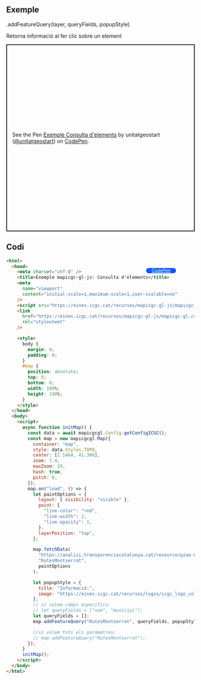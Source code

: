 ## Exemple

.addFeatureQuery(layer, queryFields, popupStyle)

Retorna informació al fer clic sobre un element

<p class="codepen" data-height="500" data-theme-id="light" data-slug-hash="eYXbBXO" data-editable="true" data-user="unitatgeostart" style="height: 500px; box-sizing: border-box; display: flex; align-items: center; justify-content: center; border: 2px solid; margin: 1em 0; padding: 1em;">
  <span>See the Pen <a href="https://codepen.io/unitatgeostart/pen/eYXbBXO">
  Exemple Consulta d'elements</a> by unitatgeostart (<a href="https://codepen.io/unitatgeostart">@unitatgeostart</a>)
  on <a href="https://codepen.io">CodePen</a>.</span>
</p>
<script async src="https://cpwebassets.codepen.io/assets/embed/ei.js"></script>

<a style="color: white" target="_blank" class=" button btn btn-primary" href="https://codepen.io/unitatgeostart/pen/eYXbBXO">CodePen</a>

<style>
.button{
    position: relative;
    top: 84px;
    z-index: 1;
    /* right: -46px; */
    width: 80px;
    float: right;
    right: 50px;
    background-color: #0d58ff;
    border-radius: 10px;
    text-align: -webkit-center;
    font-size: smaller;
    
  }
    .button:hover{

    background-color: #032879;

  }
  </style>

## Codi

```html
<html>
  <head>
    <meta charset="utf-8" />
    <title>Exemple mapicgc-gl-js: Consulta d'elements</title>
    <meta
      name="viewport"
      content="initial-scale=1,maximum-scale=1,user-scalable=no"
    />
    <script src="https://eines.icgc.cat/recursos/mapicgc-gl-js/mapicgc-gl.js"></script>
    <link
      href="https://eines.icgc.cat/recursos/mapicgc-gl-js/mapicgc-gl.css"
      rel="stylesheet"
    />

    <style>
      body {
        margin: 0;
        padding: 0;
      }
      #map {
        position: absolute;
        top: 0;
        bottom: 0;
        width: 100%;
        height: 100%;
      }
    </style>
  </head>
  <body>
    <script>
      async function initMap() {
        const data = await mapicgcgl.Config.getConfigICGC();
        const map = new mapicgcgl.Map({
          container: "map",
          style: data.Styles.TOPO,
          center: [2.1464, 41.306],
          zoom: 7.4,
          maxZoom: 19,
          hash: true,
          pitch: 0,
        });
        map.on("load", () => {
          let paintOptions = {
            layout: { visibility: "visible" },
            paint: {
              "line-color": "red",
              "line-width": 2,
              "line-opacity": 1,
            },
            layerPosition: "top",
          };

          map.fetchData(
            "https://analisi.transparenciacatalunya.cat/resource/pzaa-n72w.geojson",
            "RutesMontserrat",
            paintOptions
          );

          let popupStyle = {
            title: "Informació:",
            image: "https://eines.icgc.cat/recursos/logos/icgc_logo_color.png",
          };
          // si volem camps específics:
          // let queryFields = ["nom", "municipi"];
          let queryFields = [];
          map.addFeatureQuery("RutesMontserrat", queryFields, popupStyle);

          //si volem tots els paràmetres:
          // map.addFeatureQuery("RutesMontserrat");
        });
      }
      initMap();
    </script>
  </body>
</html>
```
